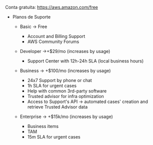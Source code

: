 Conta gratuita: https://aws.amazon.com/free

- Planos de Suporte
	- Basic -> Free 
		- Account and Billing Support
		- AWS Community Forums

	- Developer ->+$29/mo (increases by usage)
		- Support Center with 12h-24h SLA (local business hours)

	- Business -> +$100/mo (increases by usage)
		- 24x7 Support by phone or chat
		- 1h SLA for urgent cases
		- Help with common 3rd-party software
		- Trusted advisor for infra optimization
		- Access to Support's API -> automated cases' creation and retrieve Trusted Advisor data

	- Enterprise -> +$15k/mo (increases by usage)
		- Business items
		- TAM
		- 15m SLA for urgent cases